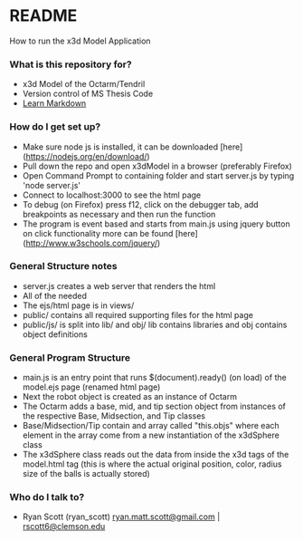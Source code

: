 # README #

How to run the x3d Model Application

### What is this repository for? ###

* x3d Model of the Octarm/Tendril
* Version control of MS Thesis Code
* [Learn Markdown](https://bitbucket.org/tutorials/markdowndemo)

### How do I get set up? ###

* Make sure node js is installed, it can be downloaded [here] (https://nodejs.org/en/download/)
* Pull down the repo and open x3dModel in a browser (preferably Firefox)
* Open Command Prompt to containing folder and start server.js by typing 'node server.js'
* Connect to localhost:3000 to see the html page
* To debug (on Firefox) press f12, click on the debugger tab, add breakpoints as necessary and then run the function
* The program is event based and starts from main.js using jquery button on click functionality more can be found [here] (http://www.w3schools.com/jquery/)

### General Structure notes ###

* server.js creates a web server that renders the html
* All of the needed
* The ejs/html page is in views/
* public/ contains all required supporting files for the html page
* public/js/ is split into lib/ and obj/ lib contains libraries and obj contains object definitions

### General Program Structure ###

* main.js is an entry point that runs $(document).ready() (on load) of the model.ejs page (renamed html page)
* Next the robot object is created as an instance of Octarm
* The Octarm adds a base, mid, and tip section object from instances of the respective Base, Midsection, and Tip classes
* Base/Midsection/Tip contain and array called "this.objs" where each element in the array come from a new instantiation of the x3dSphere class
* The x3dSphere class reads out the data from inside the x3d tags of the model.html tag (this is where the actual original position, color, radius size of the balls is actually stored)

### Who do I talk to? ###

* Ryan Scott (ryan_scott) ryan.matt.scott@gmail.com | rscott6@clemson.edu
